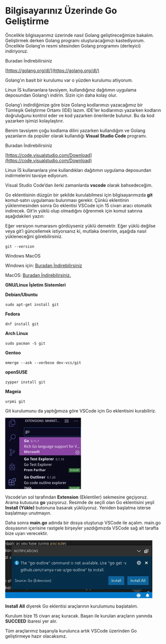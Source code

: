 # Bilgisayarınız Üzerinde Go Geliştirme

Öncelikle bilgisayarımız üzerinde nasıl Golang geliştireceğimize bakalım. Geliştirmek derken Golang programı oluşturacağımızı kastediyorum. Öncelikle Golang’ın resmi sitesinden Golang programını \(derleyici\) indiriyoruz.

Buradan İndirebilirsiniz

[https://golang.org/dl/](https://golang.org/dl/)

Golang’ın basit bir kurulumu var o yüzden kurulumu atlıyorum.

Linux İS kullananlara tavsiyem, kullandığınız dağıtımın uygulama deposundan Golang’ı indirin. Sizin için daha kolay olur.

Golang’ı indirdiğimize göre bize Golang kodlarımızı yazacağımız bir Tümleşik Geliştirme Ortamı \(IDE\) lazım. IDE’ler kodlarımızı yazarken kodların doğruluğunu kontrol eder ve kod yazarken önerilerde bulunur. Bu da kod yazarken işimizi kolaylaştırır.

Benim tavsiyem çoğu kodlama dilini yazarken kullandığım ve Golang yazanların da popüler olarak kullandığı **Visual Studio Code** programı.

Buradan İndirebilirsiniz

[https://code.visualstudio.com/Download](https://code.visualstudio.com/Download)

Linux İS kullananlara yine kullandıkları dağıtımın uygulama deposundan indirmelerini tavsiye ediyorum.

Visual Studio Code’dan ilerki zamanlarda **vscode** olarak bahsedeceğim.

Go eklentisinin düzgün bir şekilde kurulabilmesi için bilgisayarımızda **git** komut-satırı uygulaması bulunması gerekir. Çünkü eklentinin yüklenmesinden sonra Go eklentisi VSCode için 15 civarı aracı otomatik indirecek. Git’in yüklü olup olmadığını öğrenmek için komut satırına aşağıdakileri yazın:

Eğer versiyon numarasını gördüyseniz yüklü demektir. Eğer yüklü değilse veya git’i güncellemek istiyorsanız ki, mutlaka öneririm, aşağıda nasıl yükleneceğini görebilirsiniz.

`git --version`

Windows MacOS

Windows için: [Buradan İndirebilirsiniz](https://git-scm.com/download/win)

MacOS: [Buradan İndirebilirsiniz.](https://git-scm.com/download/mac)

**GNU/Linux İşletim Sistemleri**

**Debian/Ubuntu**

`sudo apt-get install git`

**Fedora**

`dnf install git`

**Arch Linux**

`sudo pacman -S git`

**Gentoo**

`emerge --ask --verbose dev-vcs/git`

**openSUSE**

`zypper install git`

**Mageia**

`urpmi git`

Git kurulumunu da yaptığımıza göre VSCode için Go eklentisini kurabiliriz.

![VS Code Go Eklentisi](../.gitbook/assets/deepinscreenshot_select-area_20191006213837.webp)

Vscode’un sol tarafından **Extension** \(Eklentiler\) sekmesine geçiyoruz. Arama kutusuna **go** yazıyoruz. Resimde de seçili olan Go eklentisini yeşil **Install \(Yükle\)** butonuna basarak yüklüyoruz. Yeniden başlatma isterse başlatmayı unutmayın.

Daha sonra **main.go** adında bir dosya oluşturup VSCode ile açalım. main.go dosyasının içerisine rastgele birşeyler yazdığımızda VSCode sağ alt tarafta bize uyarı verecektir.

![VS Code Go Uyar&#x131;s&#x131;](../.gitbook/assets/golang-plugins-all.webp)

**Install All** diyerek Go eklentisi araçlarının kurulumunu başlatalım.

Kurulum bize 15 civarı araç kuracak. Başarı ile kurulan araçların yanında **SUCCEED** ibaresi yer alır.

Tüm araçlarımız başarıyla kurulunca artık VSCode üzerinden Go geliştirmeye hazır olacaksınız.

## 

